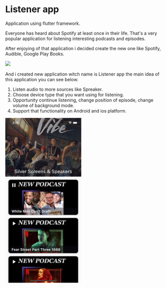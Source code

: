 # Listener app

Application using flutter framework.

Everyone has heard about Spotify at least once in their life.
That's a very popular application for listening interesting podcasts and episodes.

After enjoying of that application i decided create the new one like Spotify, Audible, Google Play Books.

<img src="https://github.com/Karlen96/listener_app/blob/master/assets/preview_1.png" width="240">
 
And i created new application witch name is Listener app the main idea of this application you can see below.

1) Listen audio to more sources like Spreaker.
2) Choose device type that you want using for listening.
3) Opportunity continue listening, change position of episode, change volume of background mode. 
4) Support that functionality on Android and ios platform.

<img src="https://github.com/Karlen96/listener_app/blob/master/assets/preview_2.png" width="240">
 
